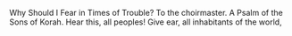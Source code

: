 Why Should I Fear in Times of Trouble? To the choirmaster. A Psalm of the Sons of Korah. Hear this, all peoples! Give ear, all inhabitants of the world,
